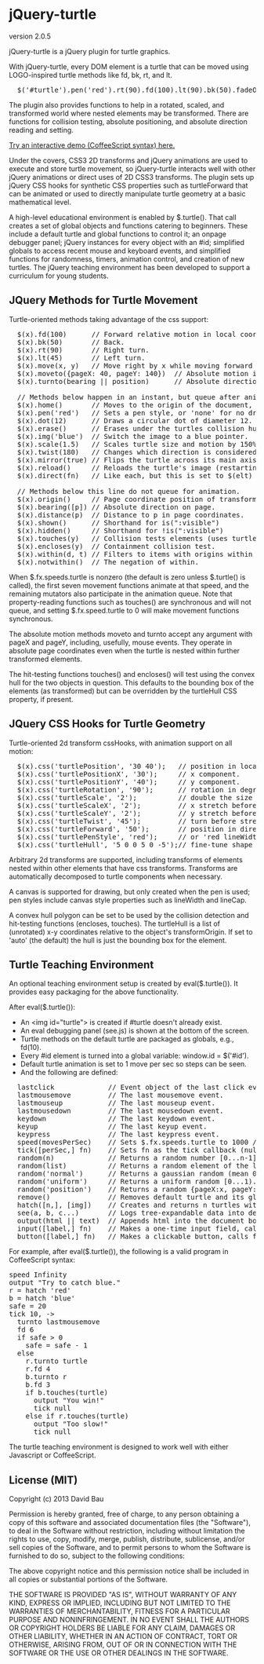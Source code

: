 jQuery-turtle
=============

version 2.0.5

jQuery-turtle is a jQuery plugin for turtle graphics.

With jQuery-turtle, every DOM element is a turtle that can be
moved using LOGO-inspired turtle methods like fd, bk, rt, and lt.
<pre>
  $('#turtle').pen('red').rt(90).fd(100).lt(90).bk(50).fadeOut();
</pre>
The plugin also provides functions to help in a rotated,
scaled, and transformed world where nested elements may be
transformed.  There are functions for collision testing, absolute
positioning, and absolute direction reading and setting.

[Try an interactive demo (CoffeeScript syntax) here.](
http://davidbau.github.io/jquery-turtle/demo.html)

Under the covers, CSS3 2D transforms and jQuery animations are
used to execute and store turtle movement, so jQuery-turtle
interacts well with other jQuery animations or direct uses of
2D CSS3 transforms.  The plugin sets up jQuery CSS hooks for
synthetic CSS properties such as turtleForward that can be
animated or used to directly manipulate turtle geometry at a basic
mathematical level.

A high-level educational environment is enabled by $.turtle().
That call creates a set of global objects and functions
catering to beginners.  These include a default turtle
and global functions to control it; an onpage debugger panel;
jQuery instances for every object with an #id; simplified
globals to access recent mouse and keyboard events, and
simplified functions for randomness, timers, animation control,
and creation of new turtles.  The jQuery teaching environment
has been developed to support a curriculum for young students.

JQuery Methods for Turtle Movement
----------------------------------

Turtle-oriented methods taking advantage of the css support:
<pre>
  $(x).fd(100)      // Forward relative motion in local coordinates.
  $(x).bk(50)       // Back.
  $(x).rt(90)       // Right turn.
  $(x).lt(45)       // Left turn.
  $(x).move(x, y)   // Move right by x while moving forward by y.
  $(x).moveto({pageX: 40, pageY: 140})  // Absolute motion in page coordinates.
  $(x).turnto(bearing || position)      // Absolute direction adjustment.

  // Methods below happen in an instant, but queue after animation.
  $(x).home()       // Moves to the origin of the document, turned up.
  $(x).pen('red')   // Sets a pen style, or 'none' for no drawing.
  $(x).dot(12)      // Draws a circular dot of diameter 12.
  $(x).erase()      // Erases under the turtles collision hull.
  $(x).img('blue')  // Switch the image to a blue pointer.  May use any url.
  $(x).scale(1.5)   // Scales turtle size and motion by 150%.
  $(x).twist(180)   // Changes which direction is considered "forward".
  $(x).mirror(true) // Flips the turtle across its main axis.
  $(x).reload()     // Reloads the turtle's image (restarting animated gifs)
  $(x).direct(fn)   // Like each, but this is set to $(elt) instead of elt.

  // Methods below this line do not queue for animation.
  $(x).origin()     // Page coordinate position of transform-origin.
  $(x).bearing([p]) // Absolute direction on page.
  $(x).distance(p)  // Distance to p in page coordinates.
  $(x).shown()      // Shorthand for is(":visible")
  $(x).hidden()     // Shorthand for !is(":visible")
  $(x).touches(y)   // Collision tests elements (uses turtleHull if present).
  $(x).encloses(y)  // Containment collision test.
  $(x).within(d, t) // Filters to items with origins within d of t.origin().
  $(x).notwithin()  // The negation of within.
</pre>

When $.fx.speeds.turtle is nonzero (the default is zero unless
$.turtle() is called), the first seven movement functions animate
at that speed, and the remaining mutators also participate in the
animation queue.  Note that property-reading functions such as
touches() are synchronous and will not queue, and setting
$.fx.speed.turtle to 0 will make movement functions synchronous.

The absolute motion methods moveto and turnto accept any argument
with pageX and pageY, including, usefully, mouse events.  They
operate in absolute page coordinates even when the turtle is nested
within further transformed elements.

The hit-testing functions touches() and encloses() will test using
the convex hull for the two objects in question. This defaults to
the bounding box of the elements (as transformed) but can be overridden
by the turtleHull CSS property, if present.

JQuery CSS Hooks for Turtle Geometry
------------------------------------

Turtle-oriented 2d transform cssHooks, with animation support on all
motion:

<pre>
  $(x).css('turtlePosition', '30 40');   // position in local coordinates.
  $(x).css('turtlePositionX', '30');     // x component.
  $(x).css('turtlePositionY', '40');     // y component.
  $(x).css('turtleRotation', '90');      // rotation in degrees.
  $(x).css('turtleScale', '2');          // double the size of any element.
  $(x).css('turtleScaleX', '2');         // x stretch before rotate after twist.
  $(x).css('turtleScaleY', '2');         // y stretch before rotate after twist.
  $(x).css('turtleTwist', '45');         // turn before stretching.
  $(x).css('turtleForward', '50');       // position in direction of rotation.
  $(x).css('turtlePenStyle', 'red');     // or 'red lineWidth 2px' etc.
  $(x).css('turtleHull', '5 0 0 5 0 -5');// fine-tune shape for collisions.
</pre>

Arbitrary 2d transforms are supported, including transforms of elements
nested within other elements that have css transforms. Transforms are
automatically decomposed to turtle components when necessary.

A canvas is supported for drawing, but only created when the pen is
used; pen styles include canvas style properties such as lineWidth
and lineCap.

A convex hull polygon can be set to be used by the collision detection
and hit-testing functions (encloses, touches).  The turtleHull is a list
of (unrotated) x-y coordinates relative to the object's transformOrigin.
If set to 'auto' (the default) the hull is just the bounding box for the
element.

Turtle Teaching Environment
---------------------------

An optional teaching environment setup is created by eval($.turtle()).
It provides easy packaging for the above functionality.

After eval($.turtle()):
  * An &lt;img id="turtle"&gt; is created if #turtle doesn't already exist.
  * An eval debugging panel (see.js) is shown at the bottom of the screen.
  * Turtle methods on the default turtle are packaged as globals, e.g., fd(10).
  * Every #id element is turned into a global variable: window.id = $('#id').
  * Default turtle animation is set to 1 move per sec so steps can be seen.
  * And the following are defined:

<pre>
  lastclick             // Event object of the last click event in the doc.
  lastmousemove         // The last mousemove event.
  lastmouseup           // The last mouseup event.
  lastmousedown         // The last mousedown event.
  keydown               // The last keydown event.
  keyup                 // The last keyup event.
  keypress              // The last keypress event.
  speed(movesPerSec)    // Sets $.fx.speeds.turtle to 1000 / movesPerSec.
  tick([perSec,] fn)    // Sets fn as the tick callback (null to clear).
  random(n)             // Returns a random number [0...n-1].
  random(list)          // Returns a random element of the list.
  random('normal')      // Returns a gaussian random (mean 0 stdev 1).
  random('uniform')     // Returns a uniform random [0...1).
  random('position')    // Returns a random {pageX:x, pageY:y} in the document.
  remove()              // Removes default turtle and its globals (fd, etc).
  hatch([n,], [img])    // Creates and returns n turtles with the given img.
  see(a, b, c...)       // Logs tree-expandable data into debugging panel.
  output(html || text)  // Appends html into the document body.
  input([label,] fn)    // Makes a one-time input field, calls fn after entry.
  button([label,] fn)   // Makes a clickable button, calls fn when clicked.
</pre>

For example, after eval($.turtle()), the following is a valid program
in CoffeeScript syntax:

<pre>
speed Infinity
output "Try to catch blue."
r = hatch 'red'
b = hatch 'blue'
safe = 20
tick 10, ->
  turnto lastmousemove
  fd 6
  if safe > 0
    safe = safe - 1
  else
    r.turnto turtle
    r.fd 4
    b.turnto r
    b.fd 3
    if b.touches(turtle)
      output "You win!"
      tick null
    else if r.touches(turtle)
      output "Too slow!"
      tick null
</pre>

The turtle teaching environment is designed to work well with either
Javascript or CoffeeScript.

License (MIT)
-------------

Copyright (c) 2013 David Bau

Permission is hereby granted, free of charge, to any person obtaining a copy
of this software and associated documentation files (the "Software"), to deal
in the Software without restriction, including without limitation the rights
to use, copy, modify, merge, publish, distribute, sublicense, and/or sell
copies of the Software, and to permit persons to whom the Software is
furnished to do so, subject to the following conditions:

The above copyright notice and this permission notice shall be included in
all copies or substantial portions of the Software.

THE SOFTWARE IS PROVIDED "AS IS", WITHOUT WARRANTY OF ANY KIND, EXPRESS OR
IMPLIED, INCLUDING BUT NOT LIMITED TO THE WARRANTIES OF MERCHANTABILITY,
FITNESS FOR A PARTICULAR PURPOSE AND NONINFRINGEMENT. IN NO EVENT SHALL THE
AUTHORS OR COPYRIGHT HOLDERS BE LIABLE FOR ANY CLAIM, DAMAGES OR OTHER
LIABILITY, WHETHER IN AN ACTION OF CONTRACT, TORT OR OTHERWISE, ARISING FROM,
OUT OF OR IN CONNECTION WITH THE SOFTWARE OR THE USE OR OTHER DEALINGS IN
THE SOFTWARE.

